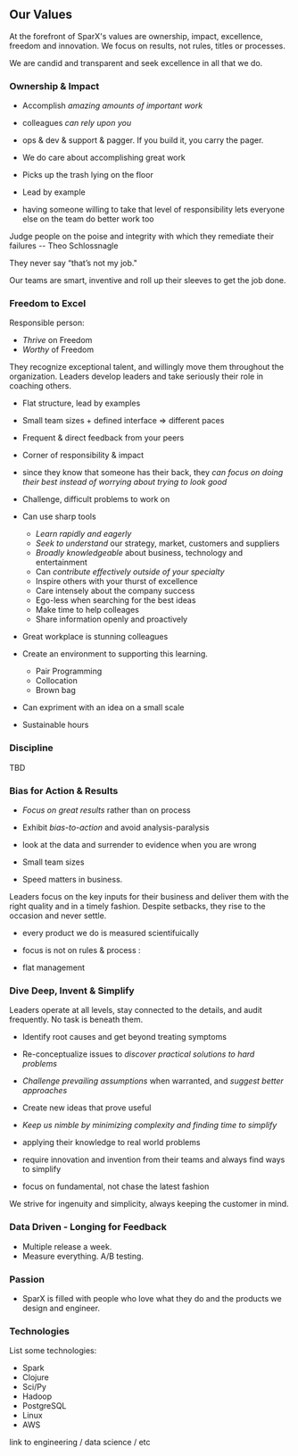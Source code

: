 

## Our Values

At the forefront of SparX's values are ownership, impact, excellence,
freedom and innovation. We focus on results, not rules, titles or
processes.

We are candid and transparent and seek excellence in all that we do.

### Ownership & Impact

  - Accomplish *amazing amounts of _important_ work*
  - colleagues *can rely upon you*
  - ops & dev & support & pagger. If you build it, you carry the pager.
 - We do care about accomplishing great work
 - Picks up the trash lying on the floor
- Lead by example

- having someone willing to take that level of responsibility lets
  everyone else on the team do better work too

Judge people on the poise and integrity with which they remediate
their failures -- Theo Schlossnagle

They never say “that’s not my job."

Our teams are smart, inventive and roll up their sleeves to get the
job done.

### Freedom to Excel

Responsible person:
- _Thrive_ on Freedom
- _Worthy_ of Freedom

They recognize exceptional talent, and willingly move them throughout
the organization. Leaders develop leaders and take seriously their
role in coaching others.

- Flat structure, lead by examples
- Small team sizes + defined interface => different paces
- Frequent & direct feedback from your peers
- Corner of responsibility & impact
- since they know that someone has their back, they *can focus on doing their best instead of worrying about trying to look good*

- Challenge, difficult problems to work on
- Can use sharp tools

  - *Learn rapidly and eagerly*
  - *Seek to understand* our strategy, market, customers and suppliers
  - *Broadly knowledgeable* about business, technology and entertainment
  - Can *contribute effectively outside of your specialty*
  - Inspire others with your thurst of excellence
  - Care intensely about the company success
  - Ego-less when searching for the best ideas
  - Make time to help colleages
  - Share information openly and proactively
 - Great workplace is stunning colleagues

- Create an environment to supporting this learning.
  - Pair Programming
  - Collocation
  - Brown bag

- Can expriment with an idea on a small scale

- Sustainable hours


### Discipline

TBD

### Bias for Action & Results

  - *Focus on great results* rather than on process
  - Exhibit *bias-to-action* and avoid analysis-paralysis
  - look at the data and surrender to evidence when you are wrong
 - Small team sizes

  - Speed matters in business.

  Leaders focus on the key inputs for their business and deliver them
with the right quality and in a timely fashion. Despite setbacks, they
rise to the occasion and never settle.

- every product we do is measured scientifuically


- focus is not on rules & process :
- flat management

### Dive Deep, Invent & Simplify

Leaders operate at all levels, stay connected to the details, and
audit frequently. No task is beneath them.

  - Identify root causes and get beyond treating symptoms
  - Re-conceptualize issues to *discover practical solutions to hard
    problems*
  - *Challenge prevailing assumptions* when warranted, and *suggest
     better approaches*
  - Create new ideas that prove useful
  - *Keep us nimble by minimizing complexity and finding time to simplify*

 - applying their knowledge to real world problems

- require innovation and invention from their teams and always find ways to simplify
- focus on fundamental, not chase the latest fashion

We strive for ingenuity and simplicity, always keeping the
customer in mind.


### Data Driven - Longing for Feedback

  - Multiple release a week.
  - Measure everything. A/B testing.

### Passion

- SparX is filled with people who love what they do and the products
  we design and engineer.

### Technologies

List some technologies:
- Spark
- Clojure
- Sci/Py
- Hadoop
- PostgreSQL
- Linux
- AWS

link to engineering / data science / etc
